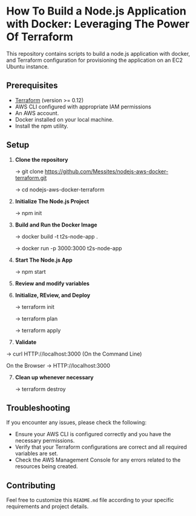 # How To Build a Node.js Application with Docker: Leveraging The Power Of Terraform

This repository contains scripts to build a node.js application with docker, and Terraform configuration for provisioning the application on an EC2 Ubuntu instance.  

## Prerequisites

- [Terraform](https://www.terraform.io/downloads.html) (version >= 0.12)
- AWS CLI configured with appropriate IAM permissions
- An AWS account.
- Docker installed on your local machine.
- Install the npm utility. 

## Setup

1. **Clone the repository**

   -> git clone https://github.com/Messites/nodejs-aws-docker-terraform.git
   
   -> cd nodejs-aws-docker-terraform

3. **Initialize The Node.js Project**

    -> npm init

4. **Build and Run the Docker Image**

   -> docker build -t t2s-node-app .
   
   -> docker run -p 3000:3000 t2s-node-app 

6. **Start The Node.js App**

   -> npm start
   
3. **Review and modify variables**
    
4. **Initialize, REview, and Deploy**

    -> terraform init
   
    -> terraform plan

    -> terraform apply

5. **Validate**

  -> curl HTTP://localhost:3000  (On the Command Line)

  On the Browser -> HTTP://localhost:3000


7. **Clean up whenever necessary**

    -> terraform destroy


## Troubleshooting
If you encounter any issues, please check the following:

- Ensure your AWS CLI is configured correctly and you have the necessary permissions.
- Verify that your Terraform configurations are correct and all required variables are set.
- Check the AWS Management Console for any errors related to the resources being created.

## Contributing
Feel free to customize this `README.md` file according to your specific requirements and project details.

